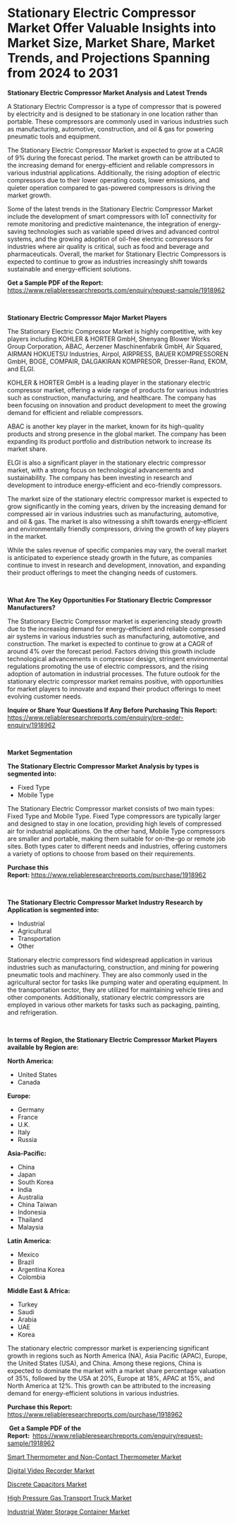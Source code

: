 <p><h1>Stationary Electric Compressor Market Offer Valuable Insights into Market Size, Market Share, Market Trends, and Projections Spanning from 2024 to 2031</h1></p><p><strong>Stationary Electric Compressor Market Analysis and Latest Trends</strong></p>
<p><p>A Stationary Electric Compressor is a type of compressor that is powered by electricity and is designed to be stationary in one location rather than portable. These compressors are commonly used in various industries such as manufacturing, automotive, construction, and oil & gas for powering pneumatic tools and equipment.</p><p>The Stationary Electric Compressor Market is expected to grow at a CAGR of 9% during the forecast period. The market growth can be attributed to the increasing demand for energy-efficient and reliable compressors in various industrial applications. Additionally, the rising adoption of electric compressors due to their lower operating costs, lower emissions, and quieter operation compared to gas-powered compressors is driving the market growth.</p><p>Some of the latest trends in the Stationary Electric Compressor Market include the development of smart compressors with IoT connectivity for remote monitoring and predictive maintenance, the integration of energy-saving technologies such as variable speed drives and advanced control systems, and the growing adoption of oil-free electric compressors for industries where air quality is critical, such as food and beverage and pharmaceuticals. Overall, the market for Stationary Electric Compressors is expected to continue to grow as industries increasingly shift towards sustainable and energy-efficient solutions.</p></p>
<p><strong>Get a Sample PDF of the Report:&nbsp;</strong> <a href="https://www.reliableresearchreports.com/enquiry/request-sample/1918962">https://www.reliableresearchreports.com/enquiry/request-sample/1918962</a></p>
<p>&nbsp;</p>
<p><strong>Stationary Electric Compressor Major Market Players</strong></p>
<p><p>The Stationary Electric Compressor Market is highly competitive, with key players including KOHLER & HORTER GmbH, Shenyang Blower Works Group Corporation, ABAC, Aerzener Maschinenfabrik GmbH, Air Squared, AIRMAN HOKUETSU Industries, Airpol, AIRPRESS, BAUER KOMPRESSOREN GmbH, BOGE, COMPAIR, DALGAKIRAN KOMPRESOR, Dresser-Rand, EKOM, and ELGI.</p><p>KOHLER & HORTER GmbH is a leading player in the stationary electric compressor market, offering a wide range of products for various industries such as construction, manufacturing, and healthcare. The company has been focusing on innovation and product development to meet the growing demand for efficient and reliable compressors.</p><p>ABAC is another key player in the market, known for its high-quality products and strong presence in the global market. The company has been expanding its product portfolio and distribution network to increase its market share.</p><p>ELGI is also a significant player in the stationary electric compressor market, with a strong focus on technological advancements and sustainability. The company has been investing in research and development to introduce energy-efficient and eco-friendly compressors.</p><p>The market size of the stationary electric compressor market is expected to grow significantly in the coming years, driven by the increasing demand for compressed air in various industries such as manufacturing, automotive, and oil & gas. The market is also witnessing a shift towards energy-efficient and environmentally friendly compressors, driving the growth of key players in the market.</p><p>While the sales revenue of specific companies may vary, the overall market is anticipated to experience steady growth in the future, as companies continue to invest in research and development, innovation, and expanding their product offerings to meet the changing needs of customers.</p></p>
<p>&nbsp;</p>
<p><strong>What Are The Key Opportunities For Stationary Electric Compressor Manufacturers?</strong></p>
<p><p>The Stationary Electric Compressor market is experiencing steady growth due to the increasing demand for energy-efficient and reliable compressed air systems in various industries such as manufacturing, automotive, and construction. The market is expected to continue to grow at a CAGR of around 4% over the forecast period. Factors driving this growth include technological advancements in compressor design, stringent environmental regulations promoting the use of electric compressors, and the rising adoption of automation in industrial processes. The future outlook for the stationary electric compressor market remains positive, with opportunities for market players to innovate and expand their product offerings to meet evolving customer needs.</p></p>
<p><strong>Inquire or Share Your Questions If Any Before Purchasing This Report:</strong> <a href="https://www.reliableresearchreports.com/enquiry/pre-order-enquiry/1918962">https://www.reliableresearchreports.com/enquiry/pre-order-enquiry/1918962</a></p>
<p>&nbsp;</p>
<p><strong>Market Segmentation</strong></p>
<p><strong>The Stationary Electric Compressor Market Analysis by types is segmented into:</strong></p>
<p><ul><li>Fixed Type</li><li>Mobile Type</li></ul></p>
<p><p>The Stationary Electric Compressor market consists of two main types: Fixed Type and Mobile Type. Fixed Type compressors are typically larger and designed to stay in one location, providing high levels of compressed air for industrial applications. On the other hand, Mobile Type compressors are smaller and portable, making them suitable for on-the-go or remote job sites. Both types cater to different needs and industries, offering customers a variety of options to choose from based on their requirements.</p></p>
<p><strong>Purchase this Report:&nbsp;</strong><a href="https://www.reliableresearchreports.com/purchase/1918962">https://www.reliableresearchreports.com/purchase/1918962</a></p>
<p>&nbsp;</p>
<p><strong>The Stationary Electric Compressor Market Industry Research by Application is segmented into:</strong></p>
<p><ul><li>Industrial</li><li>Agricultural</li><li>Transportation</li><li>Other</li></ul></p>
<p><p>Stationary electric compressors find widespread application in various industries such as manufacturing, construction, and mining for powering pneumatic tools and machinery. They are also commonly used in the agricultural sector for tasks like pumping water and operating equipment. In the transportation sector, they are utilized for maintaining vehicle tires and other components. Additionally, stationary electric compressors are employed in various other markets for tasks such as packaging, painting, and refrigeration.</p></p>
<p>&nbsp;</p>
<p><strong>In terms of Region, the Stationary Electric Compressor Market Players available by Region are:</strong></p>
<p>
    <p> <strong> North America: </strong>
        <ul>
            <li>United States</li>
            <li>Canada</li>
        </ul>
        </p> 
    <p> <strong> Europe: </strong>
        <ul>
            <li>Germany</li>
            <li>France</li>
            <li>U.K.</li>
            <li>Italy</li>
            <li>Russia</li>
        </ul>
        </p> 
    <p> <strong> Asia-Pacific: </strong>
        <ul>
            <li>China</li>
            <li>Japan</li>
            <li>South Korea</li>
            <li>India</li>
            <li>Australia</li>
            <li>China Taiwan</li>
            <li>Indonesia</li>
            <li>Thailand</li>
            <li>Malaysia</li>
        </ul>
        </p> 
    <p> <strong> Latin America: </strong>
        <ul>
            <li>Mexico</li>
            <li>Brazil</li>
            <li>Argentina Korea</li>
            <li>Colombia</li>
        </ul>
        </p> 
    <p> <strong> Middle East & Africa: </strong>
        <ul>
            <li>Turkey</li>
            <li>Saudi</li>
            <li>Arabia</li>
            <li>UAE</li>
            <li>Korea</li>
        </ul>
    </p>
    </p>
<p><p>The stationary electric compressor market is experiencing significant growth in regions such as North America (NA), Asia Pacific (APAC), Europe, the United States (USA), and China. Among these regions, China is expected to dominate the market with a market share percentage valuation of 35%, followed by the USA at 20%, Europe at 18%, APAC at 15%, and North America at 12%. This growth can be attributed to the increasing demand for energy-efficient solutions in various industries.</p></p>
<p><strong>Purchase this Report: </strong><a href="https://www.reliableresearchreports.com/purchase/1918962">https://www.reliableresearchreports.com/purchase/1918962</a></p>
<p>&nbsp;<strong>Get a Sample PDF of the Report:&nbsp;&nbsp;</strong><a href="https://www.reliableresearchreports.com/enquiry/request-sample/1918962">https://www.reliableresearchreports.com/enquiry/request-sample/1918962</a></p>
<p><strong></strong></p>
<p><p><a href="https://three-jumbo-f6d.notion.site/Smart-Thermometer-and-Non-Contact-Thermometer-Market-Research-Report-Unlocks-Analysis-on-the-Market--aa883c7305774c0b84f56e89b935bb04">Smart Thermometer and Non-Contact Thermometer Market</a></p><p><a href="https://view.publitas.com/reportprime-1/decoding-the-digital-video-recorder-market-a-deep-dive-into-the-latest-market-trends-market-segmentation-and-competitive-analysis/">Digital Video Recorder Market</a></p><p><a href="https://view.publitas.com/reportprime-1/global-discrete-capacitors-market-by-types-applications-and-major-players-with-regional-growth-rate-analysis-and-development-situation-from-2024-to-2031/">Discrete Capacitors Market</a></p><p><a href="https://noble-drawer-34c.notion.site/High-Pressure-Gas-Transport-Truck-Market-Size-Growth-and-Forecast-from-2024-2031-82edcd82cda74b4c808e509d20610e0e">High Pressure Gas Transport Truck Market</a></p><p><a href="https://iodized-pantydraco-05c.notion.site/Industrial-Water-Storage-Container-Market-Size-Market-Trends-and-Growth-Outlook-forecasted-for-per-1f7c11a43ac049fc883f7df882daf5f2">Industrial Water Storage Container Market</a></p></p>